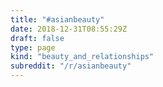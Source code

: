 ```yaml
---
title: "#asianbeauty"
date: 2018-12-31T08:55:29Z
draft: false
type: page
kind: "beauty_and_relationships"
subreddit: "/r/asianbeauty"
---
```

